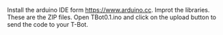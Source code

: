 Install the arduino IDE form https://www.arduino.cc. Improt the libraries. These are the ZIP files. Open TBot0.1.ino and click on the upload button to send the code to your T-Bot. 
